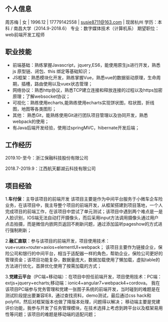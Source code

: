 ## 个人信息

周苏梅 | 女 | 1996.12 | 17779142558 | susie8711@163.com | 现居杭州
学历：本科 / 南昌大学（2014.9-2018.6） 专业：数字媒体技术（计算机系）
期望职位：web前端开发工程师

## 职业技能

+ 前端基础：熟练掌握Javascript，jquery,ES6，能使用原生js进行开发，熟悉 js 原型链、闭包、this 绑定等基础知识；
+ JS框架：熟悉模块化开发，熟练掌握Vue，熟悉vue的数据驱动原理，生命周期，插槽，路由使用以及vuex状态管理；
+ 网络协议：熟悉http协议，熟悉TCP建立连接和释放连接的过程以及https加密原理；了解websocket协议；
+ 可视化：熟练使用echarts,能熟练使用echarts实现饼状图，柱状图，折线图，地图等各类图形；
+ 其他： 熟悉Git，能熟练使用Git进行团队项目管理以及协同开发，熟悉webpack的使用；
+ 有Java后端开发经验，使用过springMVC，hibernate开发后端；

## 工作经历
2019.10-至今：浙江保融科技股份有限公司

2018.7-2019.9：江西航天鄱湖云科技有限公司

## 项目经验

1.**车付保**：主导该项目的前端开发
该项目主要是作为中间平台服务于小微车企车险业务，在该项目中，我主导整个项目的前端开发，从框架搭建到项目落地，一个人完成项目的前端工作，在该项目中尝试了单元测试；该项目中遇到两个难点是一是人脸识别，IOS端无法自动打开摄像头，而后采用input方法调用摄像头通过用户点击拍摄，而是微信内嵌网页返回不刷新问题，通过添加监听pageshow的方式进行强制刷新；

2.**融汇直联**：参与该项目的前端开发，项目使用技术：vue+vuex+router+axios+elementUI+webpack；
该项目主要作为链接企业，保险公司和银行的中间平台，相当于适配器一样的角色，帮助企业，保险公司更好的管理资金；该项目功能复杂，数据量庞大，数据加载使用了懒加载，虚拟table的方法进行优化，首屏优化使用了按需加载的方式；

3.**党建云平台**（PC端+移动端）：在项目中担任前端开发，项目使用技术：PC端：extjs+jquery+echarts;移动端：ionic4+angular7+webpack4+cordova。
我在该项目PC端参与党务管理和党建一张图子系统的前端开发，当时碰到的难题是在测试阶段提出要兼容IE8，通过查找资料，demo测试，最后通过css hack和polyfill，然后对框架版本也做了降版本处理，问题得以解决；
移动端主要是党建评价功能，我参与开发了任务管理模块，在技术选择上考虑到跨平台以及框架易用性等问题；该项目的难题是移动端的适配问题；


